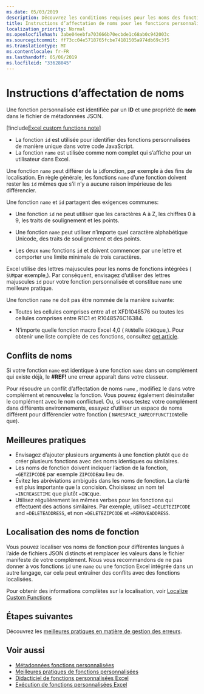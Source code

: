 ```yaml
---
ms.date: 05/03/2019
description: Découvrez les conditions requises pour les noms des fonctions personnalisées Excel et éviter les pièges de dénomination courants.
title: Instructions d’affectation de noms pour les fonctions personnalisées dans Excel
localization_priority: Normal
ms.openlocfilehash: 3abe04eebfa703666b70ecbde1c68ab0c942003c
ms.sourcegitcommit: ff73cc04e5718765fcbe74181505a974db69c3f5
ms.translationtype: MT
ms.contentlocale: fr-FR
ms.lasthandoff: 05/06/2019
ms.locfileid: "33628045"
---
```

# <a name="naming-guidelines"></a>Instructions d’affectation de noms

Une fonction personnalisée est identifiée par un **ID** et une propriété de **nom** dans le fichier de métadonnées JSON.

[!include[Excel custom functions note](../includes/excel-custom-functions-note.md)]

- La fonction `id` est utilisée pour identifier des fonctions personnalisées de manière unique dans votre code JavaScript. 
- La fonction `name` est utilisée comme nom complet qui s’affiche pour un utilisateur dans Excel. 

Une fonction `name` peut différer de la `id`fonction, par exemple à des fins de localisation. En règle générale, les fonctions `name` d’une fonction doivent rester les `id` mêmes que s’il n’y a aucune raison impérieuse de les différencier.

Une fonction `name` et `id` partagent des exigences communes:

- Une fonction `id` ne peut utiliser que les caractères A à Z, les chiffres 0 à 9, les traits de soulignement et les points.

- Une fonction `name` peut utiliser n’importe quel caractère alphabétique Unicode, des traits de soulignement et des points.

- Les deux `name` fonctions `id` et doivent commencer par une lettre et comporter une limite minimale de trois caractères.

Excel utilise des lettres majuscules pour les noms de fonctions intégrées ( `SUM`par exemple,). Par conséquent, envisagez d’utiliser des lettres majuscules `id` pour votre fonction personnalisée et constitue `name` une meilleure pratique.

Une fonction `name` ne doit pas être nommée de la manière suivante:

- Toutes les cellules comprises entre a1 et XFD1048576 ou toutes les cellules comprises entre R1C1 et R1048576C16384.

- N’importe quelle fonction macro Excel 4,0 ( `RUN`telle `ECHO`que,).  Pour obtenir une liste complète de ces fonctions, consultez [cet article](https://www.microsoft.com/en-us/download/details.aspx?id=1465).

## <a name="naming-conflicts"></a>Conflits de noms

Si votre fonction `name` est identique à une fonction `name` dans un complément qui existe déjà, le **#REF!** une erreur apparaît dans votre classeur.

Pour résoudre un conflit d’affectation de noms `name` , modifiez le dans votre complément et renouvelez la fonction. Vous pouvez également désinstaller le complément avec le nom conflictuel. Ou, si vous testez votre complément dans différents environnements, essayez d’utiliser un espace de noms différent pour différencier votre fonction ( `NAMESPACE_NAMEOFFUNCTION`telle que).

## <a name="best-practices"></a>Meilleures pratiques

- Envisagez d’ajouter plusieurs arguments à une fonction plutôt que de créer plusieurs fonctions avec des noms identiques ou similaires.
- Les noms de fonction doivent indiquer l’action de la fonction, `=GETZIPCODE` par exemple `ZIPCODE`au lieu de.
- Évitez les abréviations ambiguës dans les noms de fonction. La clarté est plus importante que la concision. Choisissez un nom tel `=INCREASETIME` que plutôt `=INC`que.
- Utilisez régulièrement les mêmes verbes pour les fonctions qui effectuent des actions similaires. Par exemple, utilisez `=DELETEZIPCODE` and `=DELETEADDRESS`, et non `=DELETEZIPCODE` et `=REMOVEADDRESS`.

## <a name="localizing-function-names"></a>Localisation des noms de fonction

Vous pouvez localiser vos noms de fonction pour différentes langues à l’aide de fichiers JSON distincts et remplacer les valeurs dans le fichier manifeste de votre complément. Nous vous recommandons de ne pas donner à vos fonctions `id` une `name` ou une fonction Excel intégrée dans un autre langage, car cela peut entraîner des conflits avec des fonctions localisées.

Pour obtenir des informations complètes sur la localisation, voir [Localize Custom Functions](custom-functions-localize.md)

## <a name="next-steps"></a>Étapes suivantes
Découvrez les [meilleures pratiques en matière de gestion des erreurs](custom-functions-errors.md).

## <a name="see-also"></a>Voir aussi

* [Métadonnées fonctions personnalisées](custom-functions-json.md)
* [Meilleures pratiques de fonctions personnalisées](custom-functions-best-practices.md)
* [Didacticiel de fonctions personnalisées Excel](../tutorials/excel-tutorial-create-custom-functions.md)
* [Exécution de fonctions personnalisées Excel](custom-functions-runtime.md)
